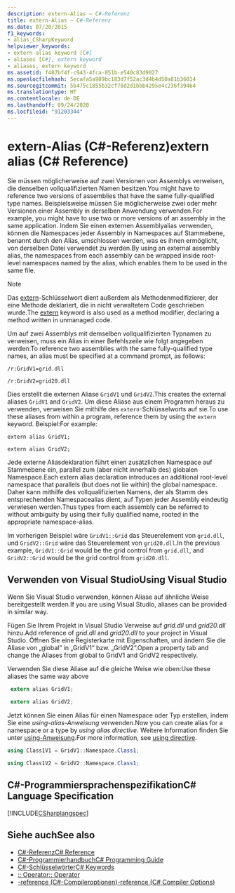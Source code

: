 ```yaml
---
description: extern-Alias – C#-Referenz
title: extern-Alias – C#-Referenz
ms.date: 07/20/2015
f1_keywords:
- alias_CSharpKeyword
helpviewer_keywords:
- extern alias keyword [C#]
- aliases [C#], extern keyword
- aliases, extern keyword
ms.assetid: f487bf4f-c943-4fca-851b-e540c83d9027
ms.openlocfilehash: 5ecafa5a989bc183d7f52ac3d4b4d50a81b36014
ms.sourcegitcommit: 5b475c1855b32cf78d2d1bbb4295e4c236f39464
ms.translationtype: HT
ms.contentlocale: de-DE
ms.lasthandoff: 09/24/2020
ms.locfileid: "91203344"
---
```

# <a name="extern-alias-c-reference"></a><span data-ttu-id="90d57-103">extern-Alias (C#-Referenz)</span><span class="sxs-lookup"><span data-stu-id="90d57-103">extern alias (C# Reference)</span></span>

<span data-ttu-id="90d57-104">Sie müssen möglicherweise auf zwei Versionen von Assemblys verweisen, die denselben vollqualifizierten Namen besitzen.</span><span class="sxs-lookup"><span data-stu-id="90d57-104">You might have to reference two versions of assemblies that have the same fully-qualified type names.</span></span> <span data-ttu-id="90d57-105">Beispielsweise müssen Sie möglicherweise zwei oder mehr Versionen einer Assembly in derselben Anwendung verwenden.</span><span class="sxs-lookup"><span data-stu-id="90d57-105">For example, you might have to use two or more versions of an assembly in the same application.</span></span> <span data-ttu-id="90d57-106">Indem Sie einen externen Assemblyalias verwenden, können die Namespaces jeder Assembly in Namespaces auf Stammebene, benannt durch den Alias, umschlossen werden, was es ihnen ermöglicht, von derselben Datei verwendet zu werden.</span><span class="sxs-lookup"><span data-stu-id="90d57-106">By using an external assembly alias, the namespaces from each assembly can be wrapped inside root-level namespaces named by the alias, which enables them to be used in the same file.</span></span>  
  
> [!NOTE]
> <span data-ttu-id="90d57-107">Das [extern](./extern.md)-Schlüsselwort dient außerdem als Methodenmodifizierer, der eine Methode deklariert, die in nicht verwaltetem Code geschrieben wurde.</span><span class="sxs-lookup"><span data-stu-id="90d57-107">The [extern](./extern.md) keyword is also used as a method modifier, declaring a method written in unmanaged code.</span></span>  
  
 <span data-ttu-id="90d57-108">Um auf zwei Assemblys mit demselben vollqualifizierten Typnamen zu verweisen, muss ein Alias in einer Befehlszeile wie folgt angegeben werden:</span><span class="sxs-lookup"><span data-stu-id="90d57-108">To reference two assemblies with the same fully-qualified type names, an alias must be specified at a command prompt, as follows:</span></span>  
  
 `/r:GridV1=grid.dll`  
  
 `/r:GridV2=grid20.dll`  
  
 <span data-ttu-id="90d57-109">Dies erstellt die externen Aliase `GridV1` und `GridV2`.</span><span class="sxs-lookup"><span data-stu-id="90d57-109">This creates the external aliases `GridV1` and `GridV2`.</span></span> <span data-ttu-id="90d57-110">Um diese Aliase aus einem Programm heraus zu verwenden, verweisen Sie mithilfe des `extern`-Schlüsselworts auf sie.</span><span class="sxs-lookup"><span data-stu-id="90d57-110">To use these aliases from within a program, reference them by using the `extern` keyword.</span></span> <span data-ttu-id="90d57-111">Beispiel:</span><span class="sxs-lookup"><span data-stu-id="90d57-111">For example:</span></span>  
  
 `extern alias GridV1;`  
  
 `extern alias GridV2;`  
  
 <span data-ttu-id="90d57-112">Jede externe Aliasdeklaration führt einen zusätzlichen Namespace auf Stammebene ein, parallel zum (aber nicht innerhalb des) globalen Namespace.</span><span class="sxs-lookup"><span data-stu-id="90d57-112">Each extern alias declaration introduces an additional root-level namespace that parallels (but does not lie within) the global namespace.</span></span> <span data-ttu-id="90d57-113">Daher kann mithilfe des vollqualifizierten Namens, der als Stamm des entsprechenden Namespacealias dient, auf Typen jeder Assembly eindeutig verwiesen werden.</span><span class="sxs-lookup"><span data-stu-id="90d57-113">Thus types from each assembly can be referred to without ambiguity by using their fully qualified name, rooted in the appropriate namespace-alias.</span></span>  
  
 <span data-ttu-id="90d57-114">Im vorherigen Beispiel wäre `GridV1::Grid` das Steuerelement von `grid.dll`, und `GridV2::Grid` wäre das Steuerelement von `grid20.dll`.</span><span class="sxs-lookup"><span data-stu-id="90d57-114">In the previous example, `GridV1::Grid` would be the grid control from `grid.dll`, and `GridV2::Grid` would be the grid control from `grid20.dll`.</span></span>  
  
## <a name="using-visual-studio"></a><span data-ttu-id="90d57-115">Verwenden von Visual Studio</span><span class="sxs-lookup"><span data-stu-id="90d57-115">Using Visual Studio</span></span>

<span data-ttu-id="90d57-116">Wenn Sie Visual Studio verwenden, können Aliase auf ähnliche Weise bereitgestellt werden.</span><span class="sxs-lookup"><span data-stu-id="90d57-116">If you are using Visual Studio, aliases can be provided in similar way.</span></span>

<span data-ttu-id="90d57-117">Fügen Sie Ihrem Projekt in Visual Studio Verweise auf *grid.dll* und *grid20.dll* hinzu.</span><span class="sxs-lookup"><span data-stu-id="90d57-117">Add reference of *grid.dll* and *grid20.dll* to your project in Visual Studio.</span></span> <span data-ttu-id="90d57-118">Öffnen Sie eine Registerkarte mit Eigenschaften, und ändern Sie die Aliase von „global“ in „GridV1“ bzw. „GridV2“.</span><span class="sxs-lookup"><span data-stu-id="90d57-118">Open a property tab and change the Aliases from global to GridV1 and GridV2 respectively.</span></span>

<span data-ttu-id="90d57-119">Verwenden Sie diese Aliase auf die gleiche Weise wie oben:</span><span class="sxs-lookup"><span data-stu-id="90d57-119">Use these aliases the same way above</span></span>

```csharp
 extern alias GridV1;  
  
 extern alias GridV2;  
```

<span data-ttu-id="90d57-120">Jetzt können Sie einen Alias für einen Namespace oder Typ erstellen, indem Sie eine *using-alias-Anweisung* verwenden.</span><span class="sxs-lookup"><span data-stu-id="90d57-120">Now you can create alias for a namespace or a type by *using alias directive*.</span></span> <span data-ttu-id="90d57-121">Weitere Information finden Sie unter [using-Anweisung](using-directive.md).</span><span class="sxs-lookup"><span data-stu-id="90d57-121">For more information, see [using directive](using-directive.md).</span></span>

```csharp
using Class1V1 = GridV1::Namespace.Class1;

using Class1V2 = GridV2::Namespace.Class1;
```

## <a name="c-language-specification"></a><span data-ttu-id="90d57-122">C#-Programmiersprachenspezifikation</span><span class="sxs-lookup"><span data-stu-id="90d57-122">C# Language Specification</span></span>  

 [!INCLUDE[CSharplangspec](~/includes/csharplangspec-md.md)]  
  
## <a name="see-also"></a><span data-ttu-id="90d57-123">Siehe auch</span><span class="sxs-lookup"><span data-stu-id="90d57-123">See also</span></span>

- [<span data-ttu-id="90d57-124">C#-Referenz</span><span class="sxs-lookup"><span data-stu-id="90d57-124">C# Reference</span></span>](../index.md)
- [<span data-ttu-id="90d57-125">C#-Programmierhandbuch</span><span class="sxs-lookup"><span data-stu-id="90d57-125">C# Programming Guide</span></span>](../../programming-guide/index.md)
- [<span data-ttu-id="90d57-126">C#-Schlüsselwörter</span><span class="sxs-lookup"><span data-stu-id="90d57-126">C# Keywords</span></span>](./index.md)
- [<span data-ttu-id="90d57-127">:: Operator</span><span class="sxs-lookup"><span data-stu-id="90d57-127">:: Operator</span></span>](../operators/namespace-alias-qualifier.md)
- [<span data-ttu-id="90d57-128">-reference (C#-Compileroptionen)</span><span class="sxs-lookup"><span data-stu-id="90d57-128">-reference (C# Compiler Options)</span></span>](../compiler-options/reference-compiler-option.md)
